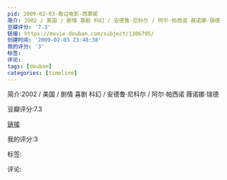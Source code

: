 ```yaml
---
pid: 2009-02-03-看过电影-西蒙妮
简介: 2002 / 美国 / 剧情 喜剧 科幻 / 安德鲁·尼科尔 / 阿尔·帕西诺 薇诺娜·瑞德
豆瓣评分: '7.3'
链接: https://movie.douban.com/subject/1306795/
创建时间: '2009-02-03 23:48:38'
我的评分: '3'
标签:
评论:
tags: [douban]
categories: [timeline]
---
```

简介:2002 / 美国 / 剧情 喜剧 科幻 / 安德鲁·尼科尔 / 阿尔·帕西诺 薇诺娜·瑞德

豆瓣评分:7.3

[链接](https://movie.douban.com/subject/1306795/)

我的评分:3

标签:

评论:

